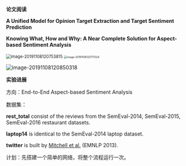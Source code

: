 **论文阅读**

**A Unified Model for Opinion Target Extraction and Target Sentiment Prediction**

**Knowing What, How and Why: A Near Complete Solution for Aspect-based Sentiment Analysis**

<img src="/home/chuanzi/.config/Typora/typora-user-images/image-20191108120753815.png" alt="image-20191108120753815" style="zoom: 80%;" />

<img src="/home/chuanzi/.config/Typora/typora-user-images/image-20191108120717024.png" alt="image-20191108120717024" style="zoom: 50%;" />

![image-20191108120850318](/home/chuanzi/.config/Typora/typora-user-images/image-20191108120850318.png)

**实验进展**

方向：End-to-End Aspect-based Sentiment Analysis

数据集：

**rest_total** consist of the reviews from the SemEval-2014, SemEval-2015, SemEval-2016 restaurant datasets.

**laptop14** is identical to the SemEval-2014 laptop dataset.

**twitter** is built by [Mitchell et al.](https://www.aclweb.org/anthology/D13-1171) (EMNLP 2013).

计划：先搭建一个简单的网络，将整个流程运行一次。